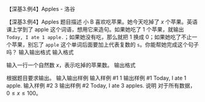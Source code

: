 



【深基3.例4】Apples - 洛谷














【深基3.例4】Apples
题目描述
小 B 喜欢吃苹果。她今天吃掉了 $x$ 个苹果。英语课上学到了 apple 这个词语，想用它来造句。如果她吃了 1 个苹果，就输出 `Today, I ate 1 apple.`；如果她没有吃，那么就把 1 换成 0；如果她吃了不止一个苹果，别忘了 `apple` 这个单词后面要加上代表复数的 `s`。你能帮她完成这个句子吗？
输入输出格式
输入格式

输入一行一个自然数 $x$，表示吃掉的苹果数。
输出格式

根据题目要求输出。
输入输出样例
输入样例 #1
1
输出样例 #1
Today, I ate 1 apple.
输入样例 #2
3
输出样例 #2
Today, I ate 3 apples.
说明
对于所有数据，$0\le x \le 100$。







